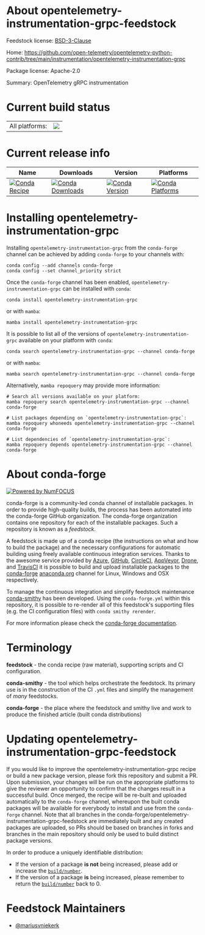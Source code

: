 About opentelemetry-instrumentation-grpc-feedstock
==================================================

Feedstock license: [BSD-3-Clause](https://github.com/conda-forge/opentelemetry-instrumentation-grpc-feedstock/blob/main/LICENSE.txt)

Home: https://github.com/open-telemetry/opentelemetry-python-contrib/tree/main/instrumentation/opentelemetry-instrumentation-grpc

Package license: Apache-2.0

Summary: OpenTelemetry gRPC instrumentation

Current build status
====================


<table><tr><td>All platforms:</td>
    <td>
      <a href="https://dev.azure.com/conda-forge/feedstock-builds/_build/latest?definitionId=13872&branchName=main">
        <img src="https://dev.azure.com/conda-forge/feedstock-builds/_apis/build/status/opentelemetry-instrumentation-grpc-feedstock?branchName=main">
      </a>
    </td>
  </tr>
</table>

Current release info
====================

| Name | Downloads | Version | Platforms |
| --- | --- | --- | --- |
| [![Conda Recipe](https://img.shields.io/badge/recipe-opentelemetry--instrumentation--grpc-green.svg)](https://anaconda.org/conda-forge/opentelemetry-instrumentation-grpc) | [![Conda Downloads](https://img.shields.io/conda/dn/conda-forge/opentelemetry-instrumentation-grpc.svg)](https://anaconda.org/conda-forge/opentelemetry-instrumentation-grpc) | [![Conda Version](https://img.shields.io/conda/vn/conda-forge/opentelemetry-instrumentation-grpc.svg)](https://anaconda.org/conda-forge/opentelemetry-instrumentation-grpc) | [![Conda Platforms](https://img.shields.io/conda/pn/conda-forge/opentelemetry-instrumentation-grpc.svg)](https://anaconda.org/conda-forge/opentelemetry-instrumentation-grpc) |

Installing opentelemetry-instrumentation-grpc
=============================================

Installing `opentelemetry-instrumentation-grpc` from the `conda-forge` channel can be achieved by adding `conda-forge` to your channels with:

```
conda config --add channels conda-forge
conda config --set channel_priority strict
```

Once the `conda-forge` channel has been enabled, `opentelemetry-instrumentation-grpc` can be installed with `conda`:

```
conda install opentelemetry-instrumentation-grpc
```

or with `mamba`:

```
mamba install opentelemetry-instrumentation-grpc
```

It is possible to list all of the versions of `opentelemetry-instrumentation-grpc` available on your platform with `conda`:

```
conda search opentelemetry-instrumentation-grpc --channel conda-forge
```

or with `mamba`:

```
mamba search opentelemetry-instrumentation-grpc --channel conda-forge
```

Alternatively, `mamba repoquery` may provide more information:

```
# Search all versions available on your platform:
mamba repoquery search opentelemetry-instrumentation-grpc --channel conda-forge

# List packages depending on `opentelemetry-instrumentation-grpc`:
mamba repoquery whoneeds opentelemetry-instrumentation-grpc --channel conda-forge

# List dependencies of `opentelemetry-instrumentation-grpc`:
mamba repoquery depends opentelemetry-instrumentation-grpc --channel conda-forge
```


About conda-forge
=================

[![Powered by
NumFOCUS](https://img.shields.io/badge/powered%20by-NumFOCUS-orange.svg?style=flat&colorA=E1523D&colorB=007D8A)](https://numfocus.org)

conda-forge is a community-led conda channel of installable packages.
In order to provide high-quality builds, the process has been automated into the
conda-forge GitHub organization. The conda-forge organization contains one repository
for each of the installable packages. Such a repository is known as a *feedstock*.

A feedstock is made up of a conda recipe (the instructions on what and how to build
the package) and the necessary configurations for automatic building using freely
available continuous integration services. Thanks to the awesome service provided by
[Azure](https://azure.microsoft.com/en-us/services/devops/), [GitHub](https://github.com/),
[CircleCI](https://circleci.com/), [AppVeyor](https://www.appveyor.com/),
[Drone](https://cloud.drone.io/welcome), and [TravisCI](https://travis-ci.com/)
it is possible to build and upload installable packages to the
[conda-forge](https://anaconda.org/conda-forge) [anaconda.org](https://anaconda.org/)
channel for Linux, Windows and OSX respectively.

To manage the continuous integration and simplify feedstock maintenance
[conda-smithy](https://github.com/conda-forge/conda-smithy) has been developed.
Using the ``conda-forge.yml`` within this repository, it is possible to re-render all of
this feedstock's supporting files (e.g. the CI configuration files) with ``conda smithy rerender``.

For more information please check the [conda-forge documentation](https://conda-forge.org/docs/).

Terminology
===========

**feedstock** - the conda recipe (raw material), supporting scripts and CI configuration.

**conda-smithy** - the tool which helps orchestrate the feedstock.
                   Its primary use is in the construction of the CI ``.yml`` files
                   and simplify the management of *many* feedstocks.

**conda-forge** - the place where the feedstock and smithy live and work to
                  produce the finished article (built conda distributions)


Updating opentelemetry-instrumentation-grpc-feedstock
=====================================================

If you would like to improve the opentelemetry-instrumentation-grpc recipe or build a new
package version, please fork this repository and submit a PR. Upon submission,
your changes will be run on the appropriate platforms to give the reviewer an
opportunity to confirm that the changes result in a successful build. Once
merged, the recipe will be re-built and uploaded automatically to the
`conda-forge` channel, whereupon the built conda packages will be available for
everybody to install and use from the `conda-forge` channel.
Note that all branches in the conda-forge/opentelemetry-instrumentation-grpc-feedstock are
immediately built and any created packages are uploaded, so PRs should be based
on branches in forks and branches in the main repository should only be used to
build distinct package versions.

In order to produce a uniquely identifiable distribution:
 * If the version of a package **is not** being increased, please add or increase
   the [``build/number``](https://docs.conda.io/projects/conda-build/en/latest/resources/define-metadata.html#build-number-and-string).
 * If the version of a package **is** being increased, please remember to return
   the [``build/number``](https://docs.conda.io/projects/conda-build/en/latest/resources/define-metadata.html#build-number-and-string)
   back to 0.

Feedstock Maintainers
=====================

* [@mariusvniekerk](https://github.com/mariusvniekerk/)

